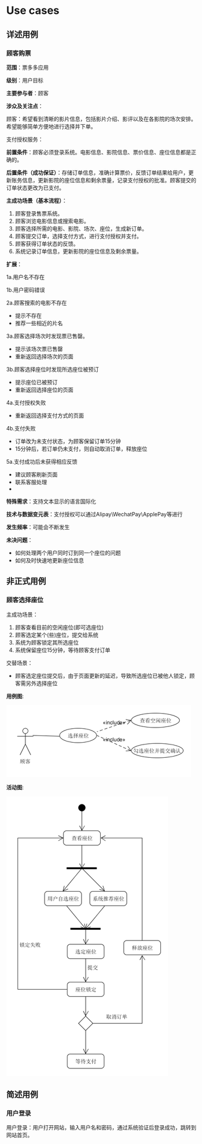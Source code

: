 # Use cases
## 详述用例
### 顾客购票

**范围**：票多多应用

**级别**：用户目标

**主要参与者**：顾客

**涉众及关注点**：

顾客：希望看到清晰的影片信息，包括影片介绍、影评以及在各影院的场次安排。希望能够简单方便地进行选择并下单。

支付授权服务：

**前置条件**：顾客必须登录系统。电影信息、影院信息、票价信息、座位信息都是正确的。

**后置条件（成功保证）**：存储订单信息，准确计算票价，反馈订单结果给用户，更新账务信息，更新影院的座位信息和剩余票量，记录支付授权的批准。顾客提交的订单状态更改为已支付。

**主成功场景（基本流程）**：

1. 顾客登录售票系统。
2. 顾客浏览电影信息或搜索电影。
3. 顾客选择所需的电影、影院、场次、座位，生成新订单。
4. 顾客提交订单，选择支付方式，进行支付授权并支付。
5. 顾客获得订单状态的反馈。
6. 系统记录订单信息，更新影院的座位信息及剩余票量。

**扩展**：

1a.用户名不存在

1b.用户密码错误

2a.顾客搜索的电影不存在

- 提示不存在
- 推荐一些相近的片名

3a.顾客选择场次时发现票已售罄。

- 提示该场次票已售罄
- 重新返回选择场次的页面

3b.顾客选择座位时发现所选座位被预订

- 提示座位已被预订
- 重新返回选择座位的页面

4a.支付授权失败

- 重新返回选择支付方式的页面

4b.支付失败

- 订单改为未支付状态，为顾客保留订单15分钟
- 15分钟后，若订单仍未支付，则自动取消订单，释放座位

5a.支付成功后未获得相应反馈

- 建议顾客刷新页面
- 联系客服处理
- 
**特殊需求**：支持文本显示的语言国际化

**技术与数据变元表**：支付授权可以通过Alipay\WechatPay\ApplePay等进行

**发生频率**：可能会不断发生

**未决问题**：

- 如何处理两个用户同时订到同一个座位的问题
- 如何及时快速地更新座位信息

## 非正式用例

### 顾客选择座位

主成功场景：

1. 顾客查看目前的空闲座位(即可选座位)
2. 顾客选定某个(些)座位，提交给系统
3. 系统为顾客锁定其所选座位
4. 系统保留座位15分钟，等待顾客支付订单

交替场景：

- 顾客选定座位提交后，由于页面更新的延迟，导致所选座位已被他人锁定，顾客需另外选择座位

**用例图**:

![img](https://github.com/YeungLy/Test/blob/master/%E9%9D%9E%E6%AD%A3%E5%BC%8F%E7%94%A8%E4%BE%8B%E5%9B%BE.png?raw=true)


**活动图**:

![img](https://github.com/YeungLy/Test/blob/master/%E6%B4%BB%E5%8A%A8%E5%9B%BE.png?raw=true)

## 简述用例

### 用户登录

用户登录：用户打开网站，输入用户名和密码，通过系统验证后登录成功，跳转到网站首页。
